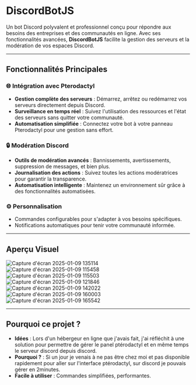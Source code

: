 # DiscordBotJS

Un bot Discord polyvalent et professionnel conçu pour répondre aux besoins des entreprises et des communautés en ligne. Avec ses fonctionnalités avancées, **DiscordBotJS** facilite la gestion des serveurs et la modération de vos espaces Discord.

---

## Fonctionnalités Principales

### 🌐 Intégration avec Pterodactyl
- **Gestion complète des serveurs** : Démarrez, arrêtez ou redémarrez vos serveurs directement depuis Discord.
- **Surveillance en temps réel** : Suivez l'utilisation des ressources et l'état des serveurs sans quitter votre communauté.
- **Automatisation simplifiée** : Connectez votre bot à votre panneau Pterodactyl pour une gestion sans effort.

### 🔒 Modération Discord
- **Outils de modération avancés** : Bannissements, avertissements, suppression de messages, et bien plus.
- **Journalisation des actions** : Suivez toutes les actions modératrices pour garantir la transparence.
- **Automatisation intelligente** : Maintenez un environnement sûr grâce à des fonctionnalités automatisées.

### ⚙️ Personnalisation
- Commandes configurables pour s'adapter à vos besoins spécifiques.
- Notifications automatiques pour tenir votre communauté informée.

---

## Aperçu Visuel

![Capture d'écran 2025-01-09 135114](https://github.com/user-attachments/assets/fb8873dd-e547-4181-91bc-fab780d481ab)
![Capture d'écran 2025-01-09 115458](https://github.com/user-attachments/assets/4928b40d-f035-45d5-9a46-569a7ad94a35)
![Capture d'écran 2025-01-09 115503](https://github.com/user-attachments/assets/5bd16185-0053-478b-a18b-b57a4028c537)
![Capture d'écran 2025-01-09 121846](https://github.com/user-attachments/assets/478cf2f8-21c8-4ce5-9899-881171e63f56)
![Capture d'écran 2025-01-09 142022](https://github.com/user-attachments/assets/0abec2ba-ddb6-49d3-aa52-4dc8559a7c14)
![Capture d'écran 2025-01-09 160003](https://github.com/user-attachments/assets/07896ed8-f03b-4c3c-a711-9816cba81a0e)
![Capture d'écran 2025-01-09 165542](https://github.com/user-attachments/assets/ef04febd-74bb-432d-be69-16a48f0bf1ac)

---

## Pourquoi ce projet ?

- **Idées** : Lors d'un hébergeur en ligne que j'avais fait, j'ai réfléchit à une solution pour permettre de gérer le panel ptérodactyl et en même temps le serveur discord depuis discord.
- **Pourquoi ?** : Si un jour je venais à ne pas être chez moi et pas disponible rapidement pour aller sur l'interface ptérodactyl, sur discord je pouvais gérer en 2minutes.
- **Facile à utiliser** : Commandes simplifiées, performantes.

